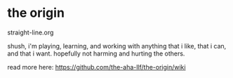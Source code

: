 # the origin

straight-line.org

shush, i'm playing, learning, and working with anything that i like, that i can, and that i want. hopefully not harming and hurting the others.

read more here:
https://github.com/the-aha-llf/the-origin/wiki
